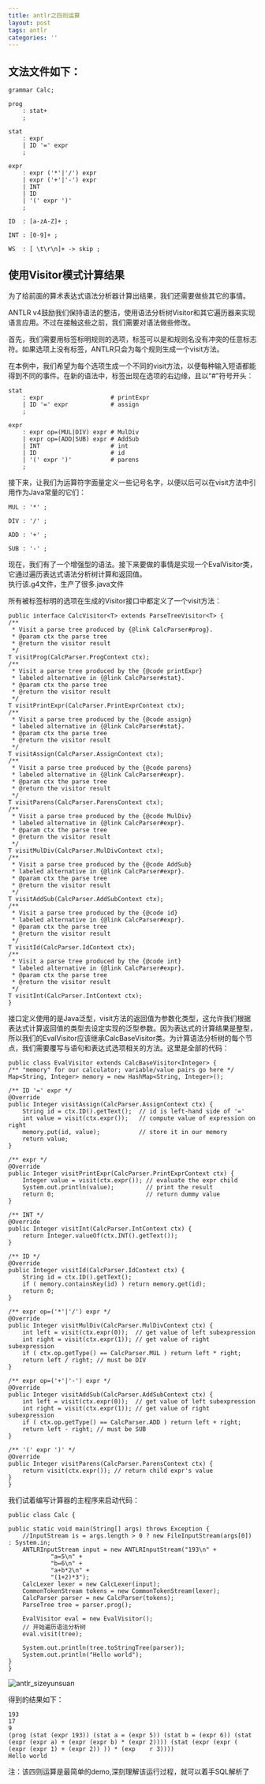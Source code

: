 ```yaml
---
title: antlr之四则运算
layout: post
tags: antlr
categories: ''
---
```

## 文法文件如下：

    grammar Calc;

    prog
        : stat+
        ;

    stat
        : expr						
        | ID '=' expr  
        ;  

    expr
        : expr ('*'|'/') expr
        | expr ('+'|'-') expr
        | INT
        | ID
        | '(' expr ')'
        ;

    ID  : [a-zA-Z]+ ;

    INT : [0-9]+ ;

    WS  : [ \t\r\n]+ -> skip ;
    
## 使用Visitor模式计算结果
为了给前面的算术表达式语法分析器计算出结果，我们还需要做些其它的事情。

ANTLR v4鼓励我们保持语法的整洁，使用语法分析树Visitor和其它遍历器来实现语言应用。不过在接触这些之前，我们需要对语法做些修改。

首先，我们需要用标签标明规则的选项，标签可以是和规则名没有冲突的任意标志符。如果选项上没有标签，ANTLR只会为每个规则生成一个visit方法。

在本例中，我们希望为每个选项生成一个不同的visit方法，以便每种输入短语都能得到不同的事件。在新的语法中，标签出现在选项的右边缘，且以“#”符号开头：  

	stat
	    : expr                   # printExpr
	    | ID '=' expr            # assign
	    ;
	
	expr
	    : expr op=(MUL|DIV) expr # MulDiv
	    | expr op=(ADD|SUB) expr # AddSub
	    | INT                    # int
	    | ID                     # id
	    | '(' expr ')'           # parens
	    ;  
接下来，让我们为运算符字面量定义一些记号名字，以便以后可以在visit方法中引用作为Java常量的它们：  

    MUL : '*' ;  
	
    DIV : '/' ;
	
    ADD : '+' ;  
	
    SUB : '-' ;
 
现在，我们有了一个增强型的语法。接下来要做的事情是实现一个EvalVisitor类，它通过遍历表达式语法分析树计算和返回值。  
执行该.g4文件，生产了很多.java文件  

所有被标签标明的选项在生成的Visitor接口中都定义了一个visit方法：  

    public interface CalcVisitor<T> extends ParseTreeVisitor<T> {
	/**
	 * Visit a parse tree produced by {@link CalcParser#prog}.
	 * @param ctx the parse tree
	 * @return the visitor result
	 */
	T visitProg(CalcParser.ProgContext ctx);
	/**
	 * Visit a parse tree produced by the {@code printExpr}
	 * labeled alternative in {@link CalcParser#stat}.
	 * @param ctx the parse tree
	 * @return the visitor result
	 */
	T visitPrintExpr(CalcParser.PrintExprContext ctx);
	/**
	 * Visit a parse tree produced by the {@code assign}
	 * labeled alternative in {@link CalcParser#stat}.
	 * @param ctx the parse tree
	 * @return the visitor result
	 */
	T visitAssign(CalcParser.AssignContext ctx);
	/**
	 * Visit a parse tree produced by the {@code parens}
	 * labeled alternative in {@link CalcParser#expr}.
	 * @param ctx the parse tree
	 * @return the visitor result
	 */
	T visitParens(CalcParser.ParensContext ctx);
	/**
	 * Visit a parse tree produced by the {@code MulDiv}
	 * labeled alternative in {@link CalcParser#expr}.
	 * @param ctx the parse tree
	 * @return the visitor result
	 */
	T visitMulDiv(CalcParser.MulDivContext ctx);
	/**
	 * Visit a parse tree produced by the {@code AddSub}
	 * labeled alternative in {@link CalcParser#expr}.
	 * @param ctx the parse tree
	 * @return the visitor result
	 */
	T visitAddSub(CalcParser.AddSubContext ctx);
	/**
	 * Visit a parse tree produced by the {@code id}
	 * labeled alternative in {@link CalcParser#expr}.
	 * @param ctx the parse tree
	 * @return the visitor result
	 */
	T visitId(CalcParser.IdContext ctx);
	/**
	 * Visit a parse tree produced by the {@code int}
	 * labeled alternative in {@link CalcParser#expr}.
	 * @param ctx the parse tree
	 * @return the visitor result
	 */
	T visitInt(CalcParser.IntContext ctx);  
	}  
	  
接口定义使用的是Java泛型，visit方法的返回值为参数化类型，这允许我们根据表达式计算返回值的类型去设定实现的泛型参数。因为表达式的计算结果是整型，所以我们的EvalVisitor应该继承CalcBaseVisitor<Integer>类。为计算语法分析树的每个节点，我们需要覆写与语句和表达式选项相关的方法。这里是全部的代码：  
 
 
    public class EvalVisitor extends CalcBaseVisitor<Integer> {
    /** "memory" for our calculator; variable/value pairs go here */
    Map<String, Integer> memory = new HashMap<String, Integer>();

    /** ID '=' expr */
    @Override
    public Integer visitAssign(CalcParser.AssignContext ctx) {
        String id = ctx.ID().getText();  // id is left-hand side of '='
        int value = visit(ctx.expr());   // compute value of expression on right
        memory.put(id, value);           // store it in our memory
        return value;
    }

    /** expr */
    @Override
    public Integer visitPrintExpr(CalcParser.PrintExprContext ctx) {
        Integer value = visit(ctx.expr()); // evaluate the expr child
        System.out.println(value);         // print the result
        return 0;                          // return dummy value
    }

    /** INT */
    @Override
    public Integer visitInt(CalcParser.IntContext ctx) {
        return Integer.valueOf(ctx.INT().getText());
    }

    /** ID */
    @Override
    public Integer visitId(CalcParser.IdContext ctx) {
        String id = ctx.ID().getText();
        if ( memory.containsKey(id) ) return memory.get(id);
        return 0;
    }

    /** expr op=('*'|'/') expr */
    @Override
    public Integer visitMulDiv(CalcParser.MulDivContext ctx) {
        int left = visit(ctx.expr(0));  // get value of left subexpression
        int right = visit(ctx.expr(1)); // get value of right subexpression
        if ( ctx.op.getType() == CalcParser.MUL ) return left * right;
        return left / right; // must be DIV
    }

    /** expr op=('+'|'-') expr */
    @Override
    public Integer visitAddSub(CalcParser.AddSubContext ctx) {
        int left = visit(ctx.expr(0));  // get value of left subexpression
        int right = visit(ctx.expr(1)); // get value of right subexpression
        if ( ctx.op.getType() == CalcParser.ADD ) return left + right;
        return left - right; // must be SUB
    }

    /** '(' expr ')' */
    @Override
    public Integer visitParens(CalcParser.ParensContext ctx) {
        return visit(ctx.expr()); // return child expr's value
    }  
    }
    
我们试着编写计算器的主程序来启动代码：

    public class Calc {

    public static void main(String[] args) throws Exception {
        //InputStream is = args.length > 0 ? new FileInputStream(args[0]) : System.in;
        ANTLRInputStream input = new ANTLRInputStream("193\n" +
                "a=5\n" +
                "b=6\n" +
                "a+b*2\n" +
                "(1+2)*3");
        CalcLexer lexer = new CalcLexer(input);
        CommonTokenStream tokens = new CommonTokenStream(lexer);
        CalcParser parser = new CalcParser(tokens);
        ParseTree tree = parser.prog();

        EvalVisitor eval = new EvalVisitor();
        // 开始遍历语法分析树
        eval.visit(tree);

        System.out.println(tree.toStringTree(parser));
        System.out.println("Hello world");
    }  
    }  

![antlr_sizeyunsuan](http://p1vuoao0b.bkt.clouddn.com/JekyllWriter/antlr_sizeyunsuan.png)  


得到的结果如下：

    193
    17
    9
    (prog (stat (expr 193)) (stat a = (expr 5)) (stat b = (expr 6)) (stat (expr (expr a) + (expr (expr b) * (expr 2)))) (stat (expr (expr ( (expr (expr 1) + (expr 2)) )) * (exp    r 3))))
    Hello world

注：该四则运算是最简单的demo,深刻理解该运行过程，就可以着手SQL解析了